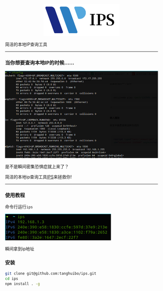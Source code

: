 <p align="center"><a href="#" target="_blank" rel="noopener noreferrer"><img width="250" src="./doc/logo.png"></a></p>

简洁的本地IP查询工具

------

### 当你想要查询本地IP的时候……

![ifconfig.png](./doc/ifconfig.png)

是不是瞬间密集恐惧症就上来了？

简洁的本地ip查询工具[IPS](#)来拯救你!

--------------

### 使用教程

命令行运行`ips` 

![ips.png](./doc/ips.png)

瞬间拿到ip地址

### 安装

```bash
git clone git@github.com:tanghuibo/ips.git
cd ips
npm install . -g
```
